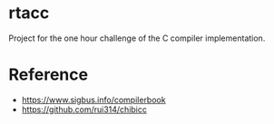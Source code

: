 # rtacc
Project for the one hour challenge of the C compiler implementation.

# Reference
- https://www.sigbus.info/compilerbook
- https://github.com/rui314/chibicc
